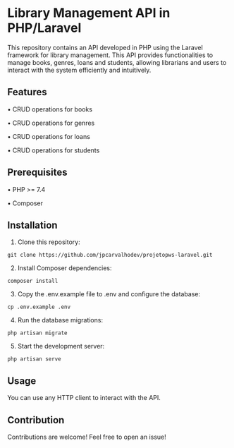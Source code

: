 # Library Management API in PHP/Laravel

This repository contains an API developed in PHP using the Laravel framework for library management. This API provides functionalities to manage books, genres, loans and students, allowing librarians and users to interact with the system efficiently and intuitively.

## Features

•	CRUD operations for books

•	CRUD operations for genres

•	CRUD operations for loans

•	CRUD operations for students

## Prerequisites

•	PHP >= 7.4

•	Composer

## Installation

1.	Clone this repository:

```
git clone https://github.com/jpcarvalhodev/projetopws-laravel.git
```

2.	Install Composer dependencies:
 
```
composer install
```

3.	Copy the .env.example file to .env and configure the database:

```
cp .env.example .env
```

4.	Run the database migrations:

```
php artisan migrate
```

5.	Start the development server:

```
php artisan serve
```

## Usage

You can use any HTTP client to interact with the API.

## Contribution

Contributions are welcome! Feel free to open an issue!
